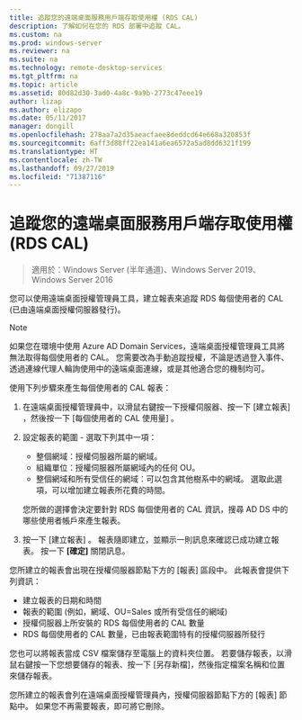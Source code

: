 ```yaml
---
title: 追蹤您的遠端桌面服務用戶端存取使用權 (RDS CAL)
description: 了解如何在您的 RDS 部署中追蹤 CAL。
ms.custom: na
ms.prod: windows-server
ms.reviewer: na
ms.suite: na
ms.technology: remote-desktop-services
ms.tgt_pltfrm: na
ms.topic: article
ms.assetid: 80d82d30-3ad0-4a8c-9a9b-2773c47eee19
author: lizap
ms.author: elizapo
ms.date: 05/11/2017
manager: dongill
ms.openlocfilehash: 278aa7a2d35aeacfaee8deddcd64e668a320853f
ms.sourcegitcommit: 6aff3d88ff22ea141a6ea6572a5ad8dd6321f199
ms.translationtype: HT
ms.contentlocale: zh-TW
ms.lasthandoff: 09/27/2019
ms.locfileid: "71387116"
---
```

# <a name="track-your-remote-desktop-services-client-access-licenses-rds-cals"></a>追蹤您的遠端桌面服務用戶端存取使用權 (RDS CAL)

>適用於：Windows Server (半年通道)、Windows Server 2019、Windows Server 2016

您可以使用遠端桌面授權管理員工具，建立報表來追蹤 RDS 每個使用者的 CAL (已由遠端桌面授權伺服器發行)。

> [!NOTE]
>  如果您在環境中使用 Azure AD Domain Services，遠端桌面授權管理員工具將無法取得每個使用者的 CAL。 您需要改為手動追蹤授權，不論是透過登入事件、透過連線代理人輪詢使用中的遠端桌面連線，或是其他適合您的機制均可。 

使用下列步驟來產生每個使用者的 CAL 報表：

1. 在遠端桌面授權管理員中，以滑鼠右鍵按一下授權伺服器、按一下 [建立報表]  ，然後按一下 [每個使用者的 CAL 使用量]  。
2. 設定報表的範圍 - 選取下列其中一項：
   - 整個網域：授權伺服器所屬的網域。
   - 組織單位：授權伺服器所屬網域內的任何 OU。
   - 整個網域和所有受信任的網域：可以包含其他樹系中的網域。 選取此選項，可以增加建立報表所花費的時間。

   您所做的選擇會決定要針對 RDS 每個使用者的 CAL 資訊，搜尋 AD DS 中的哪些使用者帳戶來產生報表。
3. 按一下 [建立報表]  。 報表隨即建立，並顯示一則訊息來確認已成功建立報表。 按一下 **[確定]** 關閉訊息。

您所建立的報表會出現在授權伺服器節點下方的 [報表] 區段中。 此報表會提供下列資訊：

- 建立報表的日期和時間
- 報表的範圍 (例如，網域、OU=Sales 或所有受信任的網域)
- 授權伺服器上所安裝的 RDS 每個使用者的 CAL 數量
- RDS 每個使用者的 CAL 數量，已由報表範圍特有的授權伺服器所發行

您也可以將報表當成 CSV 檔案儲存至電腦上的資料夾位置。 若要儲存報表，以滑鼠右鍵按一下您想要儲存的報表、按一下 [另存新檔]，然後指定檔案名稱和位置來儲存報表。

您所建立的報表會列在遠端桌面授權管理員內，授權伺服器節點下方的 [報表] 節點中。 如果您不再需要報表，即可將它刪除。
